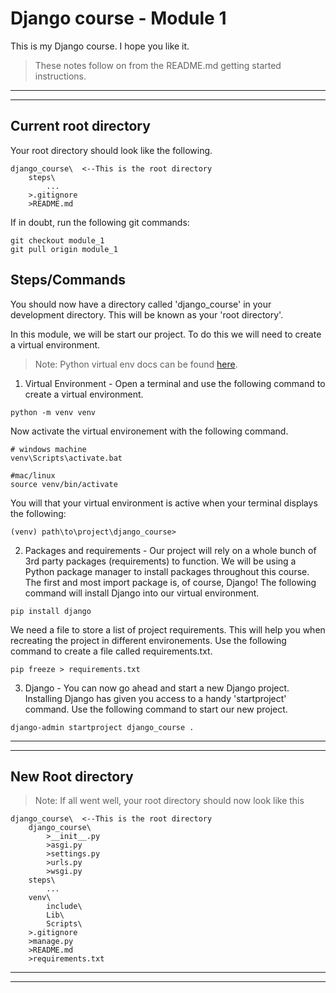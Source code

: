 # Django course - Module 1
This is my Django course. I hope you like it.

> These notes follow on from the README.md getting started instructions.
***
***

## Current root directory
Your root directory should look like the following.
```
django_course\  <--This is the root directory
    steps\
        ...
    >.gitignore
    >README.md
```
If in doubt, run the following git commands:
```
git checkout module_1
git pull origin module_1
```

## Steps/Commands
You should now have a directory called 'django_course' in your development directory. This will be known as your 'root directory'.

In this module, we will be start our project. To do this we will need to create a virtual environment.
>Note: Python virtual env docs can be found [here](https://docs.python.org/3/tutorial/venv.html).

1) Virtual Environment - Open a terminal and use the following command to create a virtual environment. 
```
python -m venv venv
```
Now activate the virtual environement with the following command.
```
# windows machine
venv\Scripts\activate.bat

#mac/linux
source venv/bin/activate
```
You will that your virtual environment is active when your terminal displays the following:
```
(venv) path\to\project\django_course>
```

2) Packages and requirements - Our project will rely on a whole bunch of 3rd party packages (requirements) to function. We will be using a Python package manager to install packages throughout this course. 
The first and most import package is, of course, Django! The following command will install Django into our virtual environment.
```
pip install django
```
We need a file to store a list of project requirements. This will help you when recreating the project in different environements. Use the following command to create a file called requirements.txt.
```
pip freeze > requirements.txt
```

3) Django - You can now go ahead and start a new Django project. Installing Django has given you access to a handy 'startproject' command. Use the following command to start our new project.
```
django-admin startproject django_course .
```

***
***

## New Root directory
>Note: If all went well, your root directory should now look like this
```
django_course\  <--This is the root directory
    django_course\
        >__init__.py
        >asgi.py
        >settings.py
        >urls.py
        >wsgi.py
    steps\
        ...
    venv\
        include\
        Lib\
        Scripts\
    >.gitignore
    >manage.py
    >README.md
    >requirements.txt
```

***
***